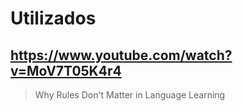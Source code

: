 # Utilizados

## https://www.youtube.com/watch?v=MoV7T05K4r4

> Why Rules Don't Matter in Language Learning
